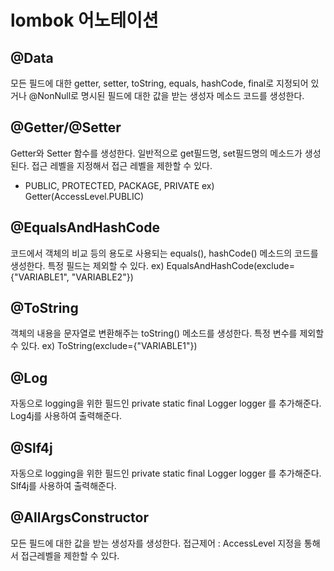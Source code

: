 # lombok 어노테이션

## @Data
모든 필드에 대한 getter, setter, toString,  equals, hashCode, final로 지정되어 있거나 @NonNull로 명시된 필드에 대한 값을 받는 생성자 메소드 코드를 생성한다.

## @Getter/@Setter
Getter와 Setter 함수를 생성한다. 일반적으로 get필드명, set필드명의 메소드가 생성된다.
접근 레벨을 지정해서 접근 레벨을 제한할 수 있다.
- PUBLIC, PROTECTED, PACKAGE, PRIVATE
  ex) Getter(AccessLevel.PUBLIC)
##  @EqualsAndHashCode
코드에서 객체의 비교 등의 용도로 사용되는 equals(), hashCode() 메소드의 코드를 생성한다.
특정 필드는 제외할 수 있다.
 ex) EqualsAndHashCode(exclude={"VARIABLE1", "VARIABLE2"})
## @ToString
객체의 내용을 문자열로 변환해주는 toString() 메소드를 생성한다. 특정 변수를 제외할 수 있다.
 ex) ToString(exclude={"VARIABLE1"})
## @Log
자동으로 logging을 위한 필드인 private static final Logger logger 를 추가해준다.
Log4j를 사용하여 출력해준다.
## @Slf4j
자동으로 logging을 위한 필드인 private static final Logger logger 를 추가해준다.
Slf4j를 사용하여 출력해준다.
## @AllArgsConstructor
모든 필드에 대한 값을 받는 생성자를 생성한다.
접근제어 : AccessLevel 지정을 통해서 접근레벨을 제한할 수 있다.

